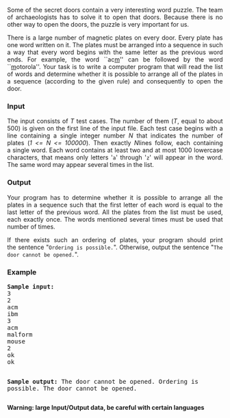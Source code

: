 <p align="justify">
Some of the secret doors contain a&nbsp;very interesting word puzzle. The team of
archaeologists has to solve it to open  that doors. Because there is no
other way to open the doors, the puzzle is very important for us.

</p><p align="justify">
There is a&nbsp;large number of magnetic plates on every door. Every plate has one
word written on it. The plates must be arranged into a sequence in such a way that
every word begins with the same letter as the previous
word ends. For example, the word ``ac<u>m</u>'' can be followed by the word
``<u>m</u>otorola''. Your
task is to write a computer program that will read the list of words and
determine whether it is possible to arrange all of the plates in
a&nbsp;sequence (according to the given rule) and consequently to open the door.


</p><h3>Input</h3>

<p align="justify">The input consists of <var>T</var> test cases. The number of them (<var>T</var>, equal to about 500) is given on
the first line of the input file.
Each test case begins with a line containing a&nbsp;single integer number <var>N</var> that indicates the number of plates
(<var>1 &lt;= N &lt;= 100000</var>). Then exactly <var>N</var>lines follow,
each containing a&nbsp;single word. Each word contains at least two
and at most 1000 lowercase characters, that means only letters '<code>a</code>'
through '<code>z</code>' will appear in the word. The same word may appear several
times in the list.


</p><h3>Output</h3>

<p align="justify">Your program has to determine whether it is possible to arrange all the plates in
a&nbsp;sequence such that the first letter of each word is equal to the last
letter of the previous word. All the plates from the list must be used, each
exactly once. The words mentioned several times must be
used that number of times.

</p><p align="justify">
If there exists such an ordering of plates, your program should print 
the&nbsp;sentence "<code>Ordering is possible.</code>". Otherwise, output
the&nbsp;sentence "<code>The door cannot be opened.</code>".


</p><h3>Example</h3>
<pre><b>Sample input:</b>
3
2
acm
ibm
3
acm
malform
mouse
2
ok
ok

<b>Sample output:</b>
The door cannot be opened.
Ordering is possible.
The door cannot be opened.</pre>

<p><b>Warning: large Input/Output data, be careful with certain languages</b></p>